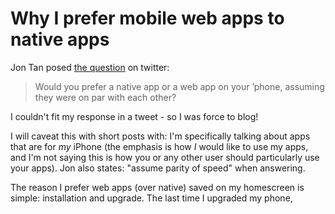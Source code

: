 # Why I prefer mobile web apps to native apps

Jon Tan posed [the question](https://twitter.com/jontangerine/status/291479630278443008) on twitter:

> Would you prefer a native app or a web app on your ’phone, assuming they were on par with each other?

I couldn't fit my response in a tweet - so I was force to blog!

I will caveat this with short posts with: I'm specifically talking about apps that are for *my* iPhone (the emphasis is how *I* would like to use my apps, and I'm not saying this is how you or any other user should particularly use your apps). Jon also states: "assume parity of speed" when answering.

The reason I prefer web apps (over native) saved on my homescreen is simple: installation and upgrade. The last time I upgraded my phone, 
